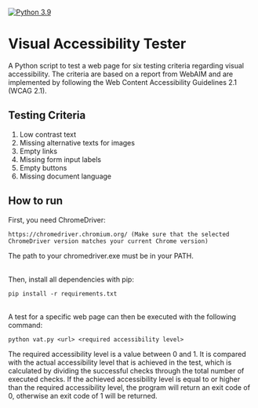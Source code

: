[![Python 3.9](https://img.shields.io/badge/python-3.9-blue.svg)](https://www.python.org/downloads/release/python-390/)

# Visual Accessibility Tester

A Python script to test a web page for six testing criteria regarding visual accessibility. The criteria are based on a report from WebAIM and are implemented by following the Web Content Accessibility Guidelines 2.1 (WCAG 2.1).

## Testing Criteria

1. Low contrast text
2. Missing alternative texts for images
3. Empty links
4. Missing form input labels
5. Empty buttons
6. Missing document language

## How to run

First, you need ChromeDriver:

    https://chromedriver.chromium.org/ (Make sure that the selected ChromeDriver version matches your current Chrome version)

The path to your chromedriver.exe must be in your PATH.

\
Then, install all dependencies with pip:

    pip install -r requirements.txt
\
A test for a specific web page can then be executed with the following command:

    python vat.py <url> <required accessibility level>

The required accessibility level is a value between 0 and 1. It is compared with the actual accessibility level that is achieved in the test, which is calculated by dividing the successful checks through the total number of executed checks. If the achieved accessibility level is equal to or higher than the required accessibility level, the program will return an exit code of 0, otherwise an exit code of 1 will be returned.
